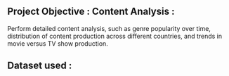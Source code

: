 ## Project Objective : Content Analysis : 

Perform detailed content analysis, such as genre popularity over time, distribution of content production across different countries, and trends in movie versus TV show production.

## Dataset used : 

<a href=" "></a>
